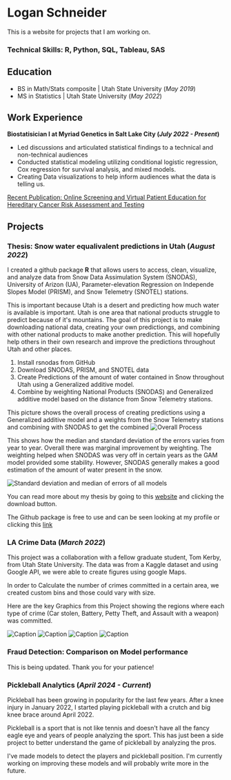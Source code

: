 # Logan Schneider
This is a website for projects that I am working on.


### Technical Skills: R, Python, SQL, Tableau, SAS

## Education
- BS in Math/Stats composite | Utah State University (_May 2019_)
- MS in Statistics | Utah State University (_May 2022_)

## Work Experience
**Biostatisician I at Myriad Genetics in Salt Lake City (_July 2022 - Present_)**
- Led discussions and articulated statistical findings to a technical and non-technical audiences
- Conducted statistical modeling utilizing conditional logistic regression, Cox regression for survival analysis, and mixed models.
- Creating Data visualizations to help inform audiences what the data is telling us.

[Recent Publication: Online Screening and Virtual Patient Education for Hereditary Cancer Risk Assessment and Testing](https://pubmed.ncbi.nlm.nih.gov/39637387/)


## Projects
### Thesis: Snow water equalivalent predictions in Utah (_August 2022_)

I created a github package **R** that allows users to access, clean, visualize, and analyze data from Snow Data Assimulation System (SNODAS), University of Arizon (UA), Parameter-elevation Regression on Independe Slopes Model (PRISM), and Snow Telemetry (SNOTEL) stations.

This is important because Utah is a desert and predicting how much water is available is important.  Utah is one area that national products struggle to predict because of it's mountains.  The goal of this project is to make downloading national data, creating your own predictiongs, and combining with other national products to make another prediction.  This will hopefully help others in their own research and improve the predictions throughout Utah and other places.

1. Install rsnodas from GitHub
2. Download SNODAS, PRISM, and SNOTEL data
3. Create Predictions of the amount of water contained in Snow throughout Utah using a Generalized additive model.
4. Combine by weighting National Products (SNODAS) and Generalized additive model based on the distance from Snow Telemetry stations.

This picture shows the overall process of creating predictions using a Generalized additive model and a weights from the Snow Telemetry stations and combining with SNODAS to get the combined
![Overall Process](/Assets/rsnodas_process.png)

This shows how the median and standard deviation of the errors varies from year to year. Overall there was marginal improvement by weighting. The weighting helped when SNODAS was very off in certain years as the GAM model provided some stability. However, SNODAS generally makes a good estimation of the amount of water present in the snow.

![Standard deviation and median of errors of all models](/Assets/Median_SD_Errors.png)

You can read more about my thesis by going to this [website](https://digitalcommons.usu.edu/etd2023/6/) and clicking the download button.

The Github package is free to use and can be seen looking at my profile or clicking this [link](https://github.com/lschneider93/rsnodas)

### LA Crime Data (_March 2022_)

This project was a collaboration with a fellow graduate student, Tom Kerby, from Utah State University. 
The data was from a Kaggle dataset and using Google API, we were able to create figures using google Maps.

In order to Calculate the number of crimes committed in a certain area, we created custom bins and those could vary with size.

Here are the key Graphics from this Project showing the regions where each type of crime (Car stolen, Battery, Petty Theft, and Assault with a weapon) was committed.

![Caption](/Assets/LA_CRIME/Car_Stolen.png)
![Caption](/Assets/LA_CRIME/LA_Assault_w_weapon.png)
![Caption](/Assets/LA_CRIME/LA_Battery.png)
![Caption](/Assets/LA_CRIME/LA_Petty_Theft.png)


### Fraud Detection: Comparison on Model performance

This is being updated. Thank you for your patience!

### Pickleball Analytics (_April 2024 - Current_)

Pickleball has been growing in popularity for the last few years. After a knee injury in January 2022, I started playing pickleball with a crutch and big knee brace around April 2022. 

Pickleball is a sport that is not like tennis and doesn't have all the fancy eagle eye and years of people analyzing the sport.  This has just been a side project to better understand the game of pickleball by analyzing the pros.

I've made models to detect the players and pickleball position. I'm currently working on improving these models and will probably write more in the future.  


